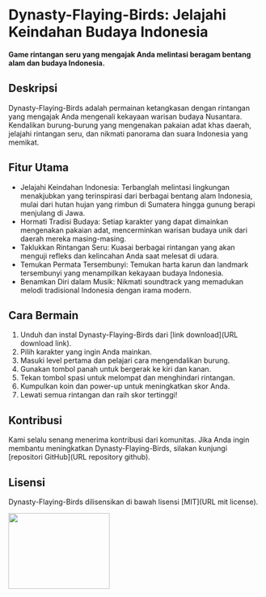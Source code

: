 # Dynasty-Flaying-Birds: Jelajahi Keindahan Budaya Indonesia

**Game rintangan seru yang mengajak Anda melintasi beragam bentang alam dan budaya Indonesia.**



## Deskripsi

Dynasty-Flaying-Birds adalah permainan ketangkasan dengan rintangan yang mengajak Anda mengenali kekayaan warisan budaya Nusantara. Kendalikan burung-burung yang mengenakan pakaian adat khas daerah, jelajahi rintangan seru, dan nikmati panorama dan suara Indonesia yang memikat.

## Fitur Utama

* Jelajahi Keindahan Indonesia: Terbanglah melintasi lingkungan menakjubkan yang terinspirasi dari berbagai bentang alam Indonesia, mulai dari hutan hujan yang rimbun di Sumatera hingga gunung berapi menjulang di Jawa.
* Hormati Tradisi Budaya: Setiap karakter yang dapat dimainkan mengenakan pakaian adat, mencerminkan warisan budaya unik dari daerah mereka masing-masing.
* Taklukkan Rintangan Seru: Kuasai berbagai rintangan yang akan menguji refleks dan kelincahan Anda saat melesat di udara.
* Temukan Permata Tersembunyi: Temukan harta karun dan landmark tersembunyi yang menampilkan kekayaan budaya Indonesia.
* Benamkan Diri dalam Musik: Nikmati soundtrack yang memadukan melodi tradisional Indonesia dengan irama modern.

## Cara Bermain

1. Unduh dan instal Dynasty-Flaying-Birds dari [link download](URL download link).
2. Pilih karakter yang ingin Anda mainkan.
3. Masuki level pertama dan pelajari cara mengendalikan burung.
4. Gunakan tombol panah untuk bergerak ke kiri dan kanan.
5. Tekan tombol spasi untuk melompat dan menghindari rintangan.
6. Kumpulkan koin dan power-up untuk meningkatkan skor Anda.
7. Lewati semua rintangan dan raih skor tertinggi!

## Kontribusi

Kami selalu senang menerima kontribusi dari komunitas. Jika Anda ingin membantu meningkatkan Dynasty-Flaying-Birds, silakan kunjungi [repositori GitHub](URL repository github).

## Lisensi

Dynasty-Flaying-Birds dilisensikan di bawah lisensi [MIT](URL mit license).

<img src="[https://example.com/image.jpg](https://github.com/hudmusabfauzi/Dynasty-Flaying-Birds/assets/102576674/5e3f2701-2ec4-4955-b935-f2c89a1b98f3)" width="200" height="150">

